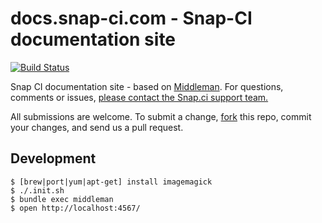 # docs.snap-ci.com - Snap-CI documentation site

[![Build Status](https://snap-ci.com/snap-ci/docs.snap-ci.com/branch/master/build_image)](https://snap-ci.com/snap-ci/docs.snap-ci.com/branch/master)

Snap CI documentation site - based on [Middleman](https://middlemanapp.com/). For questions, comments or issues, [please contact the Snap.ci support team.](https://snap-ci.com/contact-us)

All submissions are welcome. To submit a change, [fork](https://github.com/snap-ci/docs.snap-ci.com/fork) this repo, commit your changes, and send us a pull request.

## Development

```
$ [brew|port|yum|apt-get] install imagemagick
$ ./.init.sh
$ bundle exec middleman
$ open http://localhost:4567/
```
